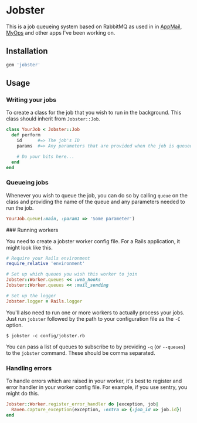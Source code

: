 # Jobster

This is a job queueing system based on RabbitMQ as used in in [AppMail](https://appmail.io), [MyOps](https://myops.io) and other apps I've been working on.

## Installation

```ruby
gem 'jobster'
```

## Usage

### Writing your jobs

To create a class for the job that you wish to run in the background. This class should inherit from `Jobster::Job`.

```ruby
class YourJob < Jobster::Job
  def perform
    id      #=> The job's ID
    params  #=> Any parameters that are provided when the job is queued

    # Do your bits here...
  end
end
```

### Queueing jobs

Whenever you wish to queue the job, you can do so by calling `queue` on the class and providing the name of the queue and any parameters needed to run the job.

```ruby
YourJob.queue(:main, :param1 => 'Some parameter')
```

### Running workers

You need to create a jobster worker config file. For a Rails application, it might look like this.

```ruby
# Require your Rails environment
require_relative 'environment'

# Set up which queues you wish this worker to join
Jobster::Worker.queues << :web_hooks
Jobster::Worker.queues << :mail_sending

# Set up the logger
Jobster.logger = Rails.logger
```

You'll also need to run one or more workers to actually process your jobs. Just run `jobster` followed by the path to your configuration file as the `-C` option.

```
$ jobster -c config/jobster.rb
```

You can pass a list of queues to subscribe to by providing `-q` (or `--queues`) to the `jobster` command. These should be comma separated.

### Handling errors

To handle errors which are raised in your worker, it's best to register and error handler in your worker config file. For example, if you use sentry, you might do this.


```ruby
Jobster::Worker.register_error_handler do |exception, job|
  Raven.capture_exception(exception, :extra => {:job_id => job.id})
end
```

